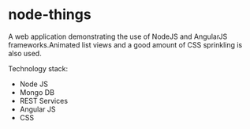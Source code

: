 # node-things
A web application demonstrating the use of NodeJS and AngularJS frameworks.Animated list views and a good amount of CSS sprinkling is also used.

Technology stack:

* Node JS
* Mongo DB
* REST Services
* Angular JS
* CSS
